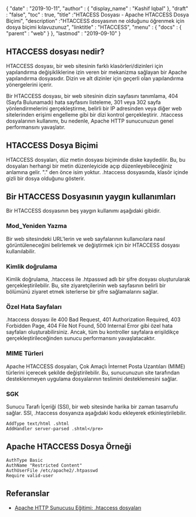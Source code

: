 {
  "date" : "2019-10-11",
  "author" : {
    "display_name" : "Kashif Iqbal"
},
  "draft" : "false",
  "toc" : true,
  "title" :"HTACESS Dosyası - Apache HTACCESS Dosya Biçimi",
  "description" :"HTACCESS dosyasının ne olduğunu öğrenmek için dosya biçimi kılavuzunuz",
  "linktitle" : "HTACCESS",
  "menu" : {
    "docs" : {
      "parent" : "web"
}
},
  "lastmod" : "2019-09-10"
}

## HTACCESS dosyası nedir?

HTACCESS dosyası, bir web sitesinin farklı klasörleri/dizinleri için yapılandırma değişikliklerine izin veren bir mekanizma sağlayan bir Apache yapılandırma dosyasıdır. Dizin ve alt dizinler için geçerli olan yapılandırma yönergelerini içerir.

Bir HTACCESS dosyası, bir web sitesinin dizin sayfasını tanımlama, 404 (Sayfa Bulunamadı) hata sayfasını listeleme, 301 veya 302 sayfa yönlendirmelerini gerçekleştirme, belirli bir IP adresinden veya diğer web sitelerinden erişimi engelleme gibi bir dizi kontrol gerçekleştirir. .htaccess dosyalarının kullanımı, bu nedenle, Apache HTTP sunucunuzun genel performansını yavaşlatır.

## HTACCESS Dosya Biçimi

HTACCESS dosyaları, düz metin dosyası biçiminde diske kaydedilir. Bu, bu dosyaları herhangi bir metin düzenleyicide açıp düzenleyebileceğiniz anlamına gelir. "." den önce isim yoktur. .htaccess dosyasında, klasör içinde gizli bir dosya olduğunu gösterir.

## Bir HTACCESS Dosyasının yaygın kullanımları

Bir HTACCESS dosyasının beş yaygın kullanımı aşağıdaki gibidir.

### Mod_Yeniden Yazma

Bir web sitesindeki URL'lerin ve web sayfalarının kullanıcılara nasıl görüntüleneceğini belirlemek ve değiştirmek için bir HTACCESS dosyası kullanılabilir.

### Kimlik doğrulama

Kimlik doğrulama, .htaccess ile .htpasswd adlı bir şifre dosyası oluşturularak gerçekleştirilebilir. Bu, site ziyaretçilerinin web sayfasının belirli bir bölümünü ziyaret etmek isterlerse bir şifre sağlamalarını sağlar.

### Özel Hata Sayfaları

.htaccess dosyası ile 400 Bad Request, 401 Authorization Required, 403 Forbidden Page, 404 File Not Found, 500 Internal Error gibi özel hata sayfaları oluşturabilirsiniz. Ancak, tüm bu kontroller sayfalara erişildikçe gerçekleştirileceğinden sunucu performansını yavaşlatacaktır.

### MIME Türleri

Apache HTACCESS dosyaları, Çok Amaçlı İnternet Posta Uzantıları (MIME) türlerini içerecek şekilde değiştirilebilir. Bu, sunucunuzun site tarafından desteklenmeyen uygulama dosyalarının teslimini desteklemesini sağlar.

### SGK

Sunucu Tarafı İçeriği (SSI), bir web sitesinde harika bir zaman tasarrufu sağlar. SSI, .htaccess dosyanıza aşağıdaki kodu ekleyerek etkinleştirilebilir.

```
AddType text/html .shtml
AddHandler server-parsed .shtml</pre>
```

## Apache HTACCESS Dosya Örneği

```
AuthType Basic
AuthName "Restricted Content"
AuthUserFile /etc/apache2/.htpasswd
Require valid-user
```

## Referanslar

* [Apache HTTP Sunucusu Eğitimi: .htaccess dosyaları](https://httpd.apache.org/docs/current/howto/htaccess.html)

